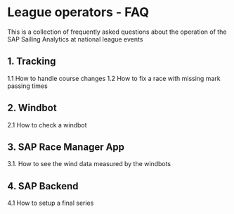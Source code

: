 # League operators - FAQ

This is a collection of frequently asked questions about the operation of the SAP Sailing Analytics at national league events

## 1. Tracking

1.1 How to handle course changes
1.2 How to fix a race with missing mark passing times

## 2. Windbot

2.1 How to check a windbot

## 3. SAP Race Manager App

3.1. How to see the wind data measured by the windbots

## 4. SAP Backend

4.1 How to setup a final series
